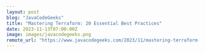 ```yaml
---
layout: post
blog: "JavaCodeGeeks"
title: "Mastering Terraform: 20 Essential Best Practices"
date: 2023-11-13T07:00:00Z
image: images/javacodegeeks.png
remote_url: "https://www.javacodegeeks.com/2023/11/mastering-terraform-20-essential-best-practices.html"
---
```

